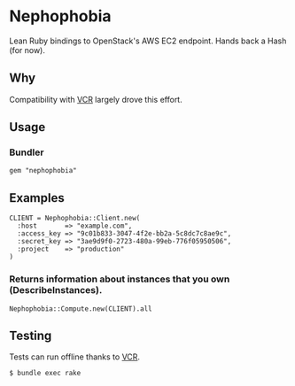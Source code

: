 # Nephophobia

Lean Ruby bindings to OpenStack's AWS EC2 endpoint.  Hands back a Hash (for now).

## Why

Compatibility with [VCR](https://github.com/myronmarston/vcr) largely drove this effort.

## Usage

### Bundler

    gem "nephophobia"

## Examples
    CLIENT = Nephophobia::Client.new(
      :host       => "example.com",
      :access_key => "9c01b833-3047-4f2e-bb2a-5c8dc7c8ae9c",
      :secret_key => "3ae9d9f0-2723-480a-99eb-776f05950506",
      :project    => "production"
    )

### Returns information about instances that you own (DescribeInstances).

    Nephophobia::Compute.new(CLIENT).all

## Testing

Tests can run offline thanks to [VCR](https://github.com/myronmarston/vcr).

    $ bundle exec rake
